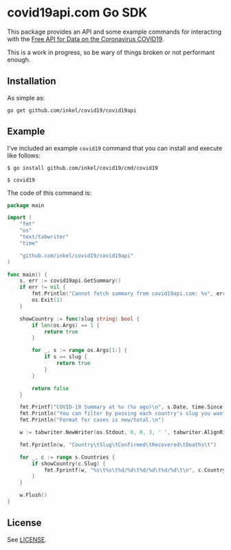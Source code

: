 # covid19api.com Go SDK

This package provides an API and some example commands for interacting with the [Free API for Data on the Coronavirus COVID19](https://covid19api.com/).

This is a work in progress, so be wary of things broken or not performant enough.

## Installation

As simple as:

```
go get github.com/inkel/covid19/covid19api
```

## Example

I've included an example `covid19` command that you can install and execute like follows:

```
$ go install github.com/inkel/covid19/cmd/covid19

$ covid19
```

The code of this command is:

```go
package main

import (
	"fmt"
	"os"
	"text/tabwriter"
	"time"

	"github.com/inkel/covid19/covid19api"
)

func main() {
	s, err := covid19api.GetSummary()
	if err != nil {
		fmt.Println("Cannot fetch summary from covid19api.com: %v", err)
		os.Exit(1)
	}

	showCountry := func(slug string) bool {
		if len(os.Args) == 1 {
			return true
		}

		for _, s := range os.Args[1:] {
			if s == slug {
				return true
			}
		}

		return false
	}

	fmt.Printf("COVID-19 Summary at %v (%v ago)\n", s.Date, time.Since(s.Date).Truncate(time.Second))
	fmt.Println("You can filter by passing each country's slug you want to include in the output.")
	fmt.Println("Format for cases is new/total.\n")

	w := tabwriter.NewWriter(os.Stdout, 0, 0, 3, ' ', tabwriter.AlignRight)

	fmt.Fprintln(w, "Country\tSlug\tConfirmed\tRecovered\tDeaths\t")

	for _, c := range s.Countries {
		if showCountry(c.Slug) {
			fmt.Fprintf(w, "%s\t%s\t%d/%d\t%d/%d\t%d/%d\t\n", c.Country, c.Slug, c.NewConfirmed, c.TotalConfirmed, c.NewRecovered, c.TotalRecovered, c.NewDeaths, c.TotalDeaths)
		}
	}

	w.Flush()
}
```

## License

See [LICENSE](LICENSE).
